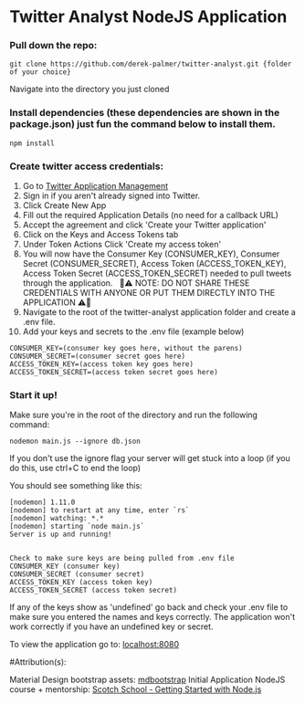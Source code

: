 # Twitter Analyst NodeJS Application

### Pull down the repo:
```
git clone https://github.com/derek-palmer/twitter-analyst.git {folder of your choice}

```
Navigate into the directory you just cloned

### Install dependencies (these dependencies are shown in the package.json) just fun the command below to install them.
```
npm install

```
### Create twitter access credentials:

1.  Go to [Twitter Application Management](https://dev.twitter.com/apps)
&nbsp;
2.  Sign in if you aren't already signed into Twitter.
&nbsp;
3.  Click Create New App
&nbsp;
4.  Fill out the required Application Details (no need for a callback URL)
&nbsp;
5.  Accept the agreement and click 'Create your Twitter application'
&nbsp;
6.  Click on the Keys and Access Tokens tab
&nbsp;
7.  Under Token Actions Click 'Create my access token'
&nbsp;
8.  You will now have the Consumer Key (CONSUMER_KEY), 	Consumer Secret (CONSUMER_SECRET), 	Access Token (ACCESS_TOKEN_KEY), Access Token Secret (ACCESS_TOKEN_SECRET) needed to pull tweets through the application.
&nbsp;
    :rotating_light::warning: NOTE: DO NOT SHARE THESE CREDENTIALS WITH ANYONE OR PUT THEM DIRECTLY INTO THE APPLICATION :warning::rotating_light:
&nbsp;
9.  Navigate to the root of the twitter-analyst application folder and create a .env file.
&nbsp;
10. Add your keys and secrets to the .env file (example below)

```
CONSUMER_KEY=(consumer key goes here, without the parens)
CONSUMER_SECRET=(consumer secret goes here)
ACCESS_TOKEN_KEY=(access token key goes here)
ACCESS_TOKEN_SECRET=(access token secret goes here)

```
### Start it up!

Make sure you're in the root of the directory and run the following command:

```
nodemon main.js --ignore db.json

```

If you don't use the ignore flag your server will get stuck into a loop (if you do this, use ctrl+C to end the loop)

You should see something like this:

```
[nodemon] 1.11.0
[nodemon] to restart at any time, enter `rs`
[nodemon] watching: *.*
[nodemon] starting `node main.js`
Server is up and running!


Check to make sure keys are being pulled from .env file
CONSUMER_KEY (consumer key)
CONSUMER_SECRET (consumer secret)
ACCESS_TOKEN_KEY (access token key)
ACCESS_TOKEN_SECRET (access token secret)

```

If any of the keys show as 'undefined' go back and check your .env file to make sure you entered the names and keys correctly. The application won't work correctly if you have an undefined key or secret.

To view the application go to: [localhost:8080](localhost:8080)



#Attribution(s):

Material Design bootstrap assets: [mdbootstrap](https://github.com/mdbootstrap/bootstrap-material-design)
Initial Application NodeJS course + mentorship: [Scotch School - Getting Started with Node.js](https://school.scotch.io/getting-started-with-nodejs)
